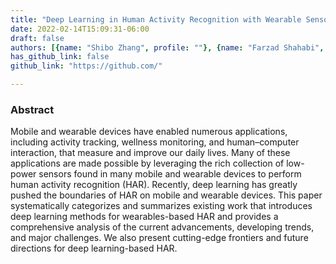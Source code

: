 ```yaml
---
title: "Deep Learning in Human Activity Recognition with Wearable Sensors: A Review on Advances"
date: 2022-02-14T15:09:31-06:00
draft: false
authors: [{name: "Shibo Zhang", profile: ""}, {name: "Farzad Shahabi", profile: "/profiles/farzad"},  {name: "Nabil Alshurafa", profile: ""}]
has_github_link: false
github_link: "https://github.com/"

---
```


### Abstract

Mobile and wearable devices have enabled numerous applications, including activity tracking, wellness monitoring, and human–computer interaction, that measure and improve our daily lives. Many of these applications are made possible by leveraging the rich collection of low-power sensors found in many mobile and wearable devices to perform human activity recognition (HAR). Recently, deep learning has greatly pushed the boundaries of HAR on mobile and wearable devices. This paper systematically categorizes and summarizes existing work that introduces deep learning methods for wearables-based HAR and provides a comprehensive analysis of the current advancements, developing trends, and major challenges. We also present cutting-edge frontiers and future directions for deep learning-based HAR.
